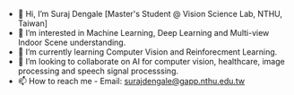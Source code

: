 - 👋 Hi, I’m Suraj Dengale
[Master's Student @ Vision Science Lab, NTHU, Taiwan]
- 👀 I’m interested in Machine Learning, Deep Learning and Multi-view Indoor Scene understanding.
- 🌱 I’m currently learning Computer Vision and Reinforecment Learning.
- 💞️ I’m looking to collaborate on AI for computer vision, healthcare, image processing and speech signal processsing.
- 📫 How to reach me - Email: surajdengale@gapp.nthu.edu.tw

<!---
snd-ml/snd-ml is a ✨ special ✨ repository because its `README.md` (this file) appears on your GitHub profile.
You can click the Preview link to take a look at your changes.
--->
